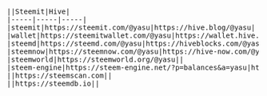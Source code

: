 ##

<pre id=bbb>

||Steemit|Hive|
|-----|-----|-----|
|steemit|https://steemit.com/@yasu|https://hive.blog/@yasu|
|wallet|https://steemitwallet.com/@yasu|https://wallet.hive.blog/@yasu|
|steemd|https://steemd.com/@yasu|https://hiveblocks.com/@yasu|
|steemnow|https://steemnow.com/@yasu|https://hive-now.com/@yasu|
|steemworld|https://steemworld.org/@yasu||
|steem-engine|https://steem-engine.net/?p=balances&a=yasu|https://hive-engine.com/?p=balances&a=yasu|
||https://steemscan.com||
||https://steemdb.io||

</pre>
<a id=aaa></a>



<script src="https://code.jquery.com/jquery-3.2.1.slim.min.js" integrity="sha384-KJ3o2DKtIkvYIK3UENzmM7KCkRr/rE9/Qpg6aAZGJwFDMVNA/GpGFF93hXpG5KkN" crossorigin="anonymous"></script>
<script src="./hive.js"></script>




